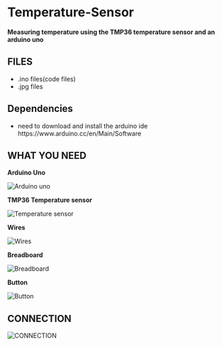 # Temperature-Sensor

**Measuring temperature using the  TMP36 temperature sensor and an arduino uno**

## FILES
<ul>
  <li>.ino files(code files)</li>
  <li>.jpg files </li>
</ul>

## Dependencies
 <ul>
  <li> need to download and install the arduino ide https://www.arduino.cc/en/Main/Software </li>
 </ul>

## WHAT YOU NEED
**Arduino Uno**
<p><img src ="arduino uno.jpg" title="Arduino uno" /> </p>

**TMP36 Temperature sensor**

<p><img src ="sensor.jpg" title="Temperature sensor"/> </p>

**Wires**

<p><img src ="wires.jpg"  title = "Wires"/> </p>

**Breadboard**

<p><img src ="board.jpg" title = "Breadboard"/> </p>

**Button**
<p><img src = "button.jpg" title = "Button"/> </p>

## CONNECTION

<p><img src ="conn.jpg" title = "CONNECTION"/> </p> 

